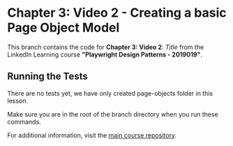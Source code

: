 # Chapter 3: Video 2 - Creating a basic Page Object Model

This branch contains the code for **Chapter 3: Video 2**: *Title* from the LinkedIn Learning course **"Playwright Design Patterns - 2019019"**.

## Running the Tests

There are no tests yet, we have only created page-objects folder in this lesson.

Make sure you are in the root of the branch directory when you run these commands.

For additional information, visit the [main course repository](https://github.com/LinkedInLearning/playwright-design-patterns-2019019/tree/main).